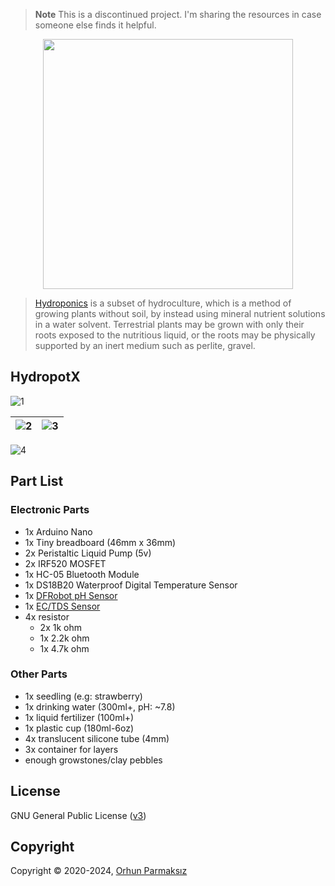 > **Note**
> This is a discontinued project. I'm sharing the resources in case someone else finds it helpful.

<p align="center">
    <a href="https://github.com/orhun/HydropotX">
        <img src="https://user-images.githubusercontent.com/24392180/74221230-af802a00-4cc2-11ea-88dd-9b2fac1c6659.png" width="400">
    </a>
</p>

> [Hydroponics](https://en.wikipedia.org/wiki/Hydroponics) is a subset of hydroculture, which is a method of growing plants without soil, by instead using mineral nutrient solutions in a water solvent. Terrestrial plants may be grown with only their roots exposed to the nutritious liquid, or the roots may be physically supported by an inert medium such as perlite, gravel.

## HydropotX

![1](https://user-images.githubusercontent.com/24392180/209226037-f3459649-e11c-4b92-8dcb-3504095cc12e.jpg)

| ![2](https://user-images.githubusercontent.com/24392180/209227645-80645cbe-4175-40da-8eb0-c76e945aa2a0.jpg) | ![3](https://user-images.githubusercontent.com/24392180/209227637-66b3cafa-b693-466b-94a6-f661386482e1.jpg) |
|-------------------------------------------------------------------------------------------------------------|-------------------------------------------------------------------------------------------------------------|

![4](https://user-images.githubusercontent.com/24392180/209227744-d993c1d4-d25b-4eae-aa9e-e726b4d7a08a.jpeg)

## Part List

### Electronic Parts

- 1x Arduino Nano
- 1x Tiny breadboard (46mm x 36mm)
- 2x Peristaltic Liquid Pump (5v)
- 2x IRF520 MOSFET
- 1x HC-05 Bluetooth Module
- 1x DS18B20 Waterproof Digital Temperature Sensor
- 1x [DFRobot pH Sensor](https://www.dfrobot.com/product-1025.html)
- 1x [EC/TDS Sensor](https://hackaday.io/project/7008-fly-wars-a-hackers-solution-to-world-hunger/log/24646-three-dollar-ec-ppm-meter-arduino)
- 4x resistor
  - 2x 1k ohm
  - 1x 2.2k ohm
  - 1x 4.7k ohm

### Other Parts

- 1x seedling (e.g: strawberry)
- 1x drinking water (300ml+, pH: ~7.8)
- 1x liquid fertilizer (100ml+)
- 1x plastic cup (180ml-6oz)
- 4x translucent silicone tube (4mm)
- 3x container for layers
- enough growstones/clay pebbles

## License

GNU General Public License ([v3](https://www.gnu.org/licenses/gpl.txt))

## Copyright

Copyright © 2020-2024, [Orhun Parmaksız](mailto:orhunparmaksiz@gmail.com)
